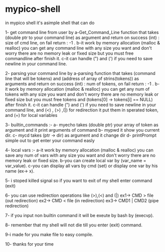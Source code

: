 # mypico-shell
in mypico shell it's asimple shell that can do

  1- get command line from user by
          a-Get_Command_Line function that takes (double ptr to your command line) as argument 
        and return on success (int) : size of cmd line, on fail return : -1 .
          b-it work by memory allocation (malloc & realloc) you can get any command line with
        any size you want and don't worry there are no memory leak or fixed size but you
        must free commandline after finish it.
          c-it can handle (") and (') if you need to save newline in your command line.

  2- parsing your command line by
          a-parsing function that takes (command line that will be tokens) and (address of array of strins(tokens))
        as arguments and return on success (int) : num of tokens, on fail return : -1 .
          b-it work by memory allocation (malloc & realloc) you can get any num of tokens with
        any size you want and don't worry there are no memory leak or fixed size but you
        must free tokens and (tokens[0] -> tokens[i] == NULL) after finish it.
          c-it can handle (") and (') if you need to save newline in your command line, and (<) , (>) ,(|)
        for redirection it put them in sperated token, and (=) for local variables 

  3- builtin_commands :-
        a- myecho takes (double ptr) your array of token as argument and it print arguments of command
        b- mypwd it show you current dir.
        c- mycd takes (ptr -> dir) as argument and it change dir
        d- printPrompt simple out to get enter your command easly

  4- local vars :-
          a-it work by memory allocation (malloc & realloc) you can save any num of vars with
        any size you want and don't worry there are no memory leak or fixed size. 
          b-you  can create local var by (var_name = var_value).
          c-you can display all vars by cmd (set) or display one var by his name (ex-> x).
          
  5- i stoped killed signal so if you want to exit of my shell enter command (exit)

  6- you can use redirection operations like (>),(<) and (|) 
      ex1-> CMD > file       (out redirection)
      ex2-> CMD < file       (in redirection)
      ex3-> CMD1 | CMD2      (pipe redirection)

  7- if you input non builtin command it will be exeute by bash by (execvp).

  8- remember that my shell will not die till you enter (exit) command.

  9-i made for you make file to easy compile.

  10- thanks for your time 
  
        

        
        
          
